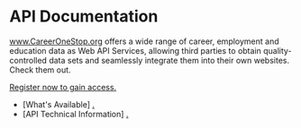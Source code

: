 # API Documentation

www.CareerOneStop.org offers a wide range of career, employment and education data as Web API Services, allowing third parties to obtain quality-controlled data sets and seamlessly integrate them into their own websites. Check them out.

<a href="https://www.careeronestop.org/Developers/WebAPI/registration.aspx "> Register now to gain access.</a> 

*   [What's Available] <a href="https://www.careeronestop.org/Developers/WebAPI/whats-available.aspx"> .</a>
*   [API Technical Information] <a href="https://www.careeronestop.org/Developers/WebAPI/technical-information.aspx"> .</a>
